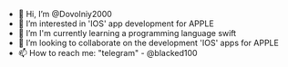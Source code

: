 - 👋 Hi, I’m @Dovolniy2000
- 👀 I’m interested in 'IOS' app development for APPLE 
- 🌱 I’m I'm currently learning a programming language swift
- 💞️ I’m looking to collaborate on the development 'IOS' apps for APPLE
- 📫 How to reach me: "telegram" - @blacked100

<!---
Dovolniy2000/Dovolniy2000 is a ✨ special ✨ repository because its `README.md` (this file) appears on your GitHub profile.
You can click the Preview link to take a look at your changes.
--->
